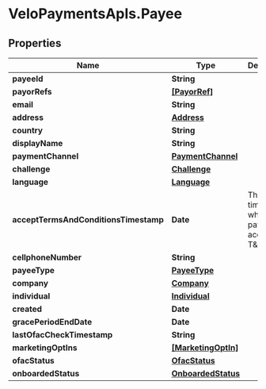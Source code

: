 # VeloPaymentsApIs.Payee

## Properties

Name | Type | Description | Notes
------------ | ------------- | ------------- | -------------
**payeeId** | **String** |  | [optional] 
**payorRefs** | [**[PayorRef]**](PayorRef.md) |  | [optional] 
**email** | **String** |  | [optional] 
**address** | [**Address**](Address.md) |  | [optional] 
**country** | **String** |  | [optional] 
**displayName** | **String** |  | [optional] 
**paymentChannel** | [**PaymentChannel**](PaymentChannel.md) |  | [optional] 
**challenge** | [**Challenge**](Challenge.md) |  | [optional] 
**language** | [**Language**](Language.md) |  | [optional] 
**acceptTermsAndConditionsTimestamp** | **Date** | The timestamp when the payee last accepted T&amp;Cs | [optional] 
**cellphoneNumber** | **String** |  | [optional] 
**payeeType** | [**PayeeType**](PayeeType.md) |  | [optional] 
**company** | [**Company**](Company.md) |  | [optional] 
**individual** | [**Individual**](Individual.md) |  | [optional] 
**created** | **Date** |  | [optional] 
**gracePeriodEndDate** | **Date** |  | [optional] 
**lastOfacCheckTimestamp** | **String** |  | [optional] 
**marketingOptIns** | [**[MarketingOptIn]**](MarketingOptIn.md) |  | [optional] 
**ofacStatus** | [**OfacStatus**](OfacStatus.md) |  | [optional] 
**onboardedStatus** | [**OnboardedStatus**](OnboardedStatus.md) |  | [optional] 


